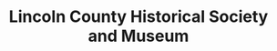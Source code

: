 ---
layout: repo
title: "Lincoln County Historical Society and Museum"
id: 11745
permalink: repos/11745/
---
